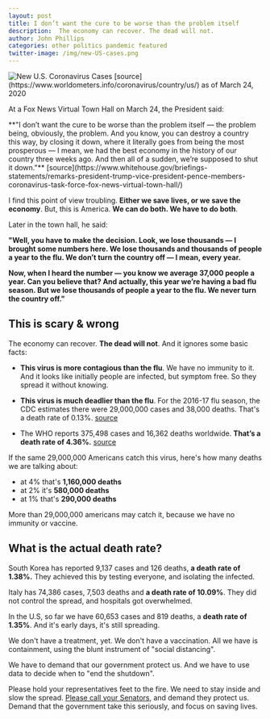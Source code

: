 ```yaml
---
layout: post
title: I don’t want the cure to be worse than the problem itself 
description:  The economy can recover. The dead will not. 
author: John Phillips
categories: other politics pandemic featured
twitter-image: /img/new-US-cases.png
---
```


<div markdown="1">
<img src="{{page.twitter-image}}" class="full-width" alt="New U.S. Coronavirus Cases">
[source](https://www.worldometers.info/coronavirus/country/us/) as of March 24, 2020
</div>
	
At a Fox News Virtual Town Hall on March 24, the President said:

<div class="lite" markdown="1">
**"I don’t want the cure to be worse than the problem itself — the problem being, obviously, the problem.  And you know, you can destroy a country this way, by closing it down, where it literally goes from being the most prosperous — I mean, we had the best economy in the history of our country three weeks ago.  And then all of a sudden, we’re supposed to shut it down."** [source](https://www.whitehouse.gov/briefings-statements/remarks-president-trump-vice-president-pence-members-coronavirus-task-force-fox-news-virtual-town-hall/)
</div>

<!--more--> 
<a name="jump"></a>

I find this point of view troubling. **Either we save lives, or we save the economy**. But, this is America. **We can do both. We have to do both**. 

Later in the town hall, he said:

<div class="lite" markdown="1">

**"Well, you have to make the decision.  Look, we lose thousands — I brought some numbers here.  We lose thousands and thousands of people a year to the flu.  We don’t turn the country off — I mean, every year.**

**Now, when I heard the number — you know we average 37,000 people a year.  Can you believe that?  And actually, this year we’re having a bad flu season.  But we lose thousands of people a year to the flu. We never turn the country off."**
</div>

## This is scary & wrong

The economy can recover. **The dead will not**. And it ignores some basic facts:

- **This virus is more contagious than the flu**. We have no immunity to it. And it looks like initially people are infected, but symptom free. So they spread it without knowing.

- **This virus is much deadlier than the flu**. For the 2016-17 flu season, the CDC estimates there were 29,000,000 cases and 38,000 deaths. That's a death rate of 0.13%. [source](https://www.cdc.gov/flu/about/burden/index.html)

- The WHO reports 375,498 cases and 16,362 deaths worldwide. **That’s a death rate of 4.36%.** [source](https://experience.arcgis.com/experience/685d0ace521648f8a5beeeee1b9125cd )

If the same 29,000,000 Americans catch this virus, here's how many deaths we are talking about:

- at 4% that's **1,160,000 deaths**
- at 2% it's **580,000 deaths**
- at 1% that's **290,000 deaths**

More than 29,000,000 americans may catch it, because we have no immunity or vaccine.

## What is the actual death rate?

South Korea has reported 9,137 cases and 126 deaths, **a death rate of 1.38%.** They achieved this by testing everyone, and isolating the infected. 

Italy has 74,386 cases, 7,503 deaths and **a death rate of 10.09%**. They did not control the spread, and hospitals got overwhelmed.

In the U.S, so far we have 60,653 cases and 819 deaths, a **death rate of 1.35%**. And it's early days, it's still spreading. 

We don't have a treatment, yet. We don't have a vaccination. All we have is containment, using the blunt instrument of "social distancing".

We have to demand that our government protect us. And we have to use data to decide when to "end the shutdown". 

Please hold your representatives feet to the fire. We need to stay inside and slow the spread. [Please call your Senators](https://www.senate.gov/general/contact_information/senators_cfm.cfm?State=CO), and demand they protect us. Demand that the government take this seriously, and focus on saving lives.


